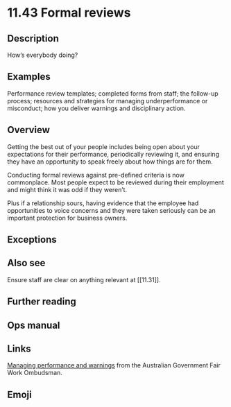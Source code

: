 # 11.43 Formal reviews

## Description

How’s everybody doing?

## Examples

Performance review templates; completed forms from staff; the follow-up process; resources and strategies for managing underperformance or misconduct; how you deliver warnings and disciplinary action.

## Overview

Getting the best out of your people includes being open about your expectations for their performance, periodically reviewing it, and ensuring they have an opportunity to speak freely about how things are for them.

Conducting formal reviews against pre-defined criteria is now commonplace. Most people expect to be reviewed during their employment and might think it was odd if they weren’t.

Plus if a relationship sours, having evidence that the employee had opportunities to voice concerns and they were taken seriously can be an important protection for business owners.

## Exceptions

## Also see

Ensure staff are clear on anything relevant at [[11.31]].

## Further reading

## Ops manual

## Links

[Managing performance and warnings](https://www.fairwork.gov.au/employment-conditions/performance-in-the-workplace) from the Australian Government Fair Work Ombudsman.

## Emoji

